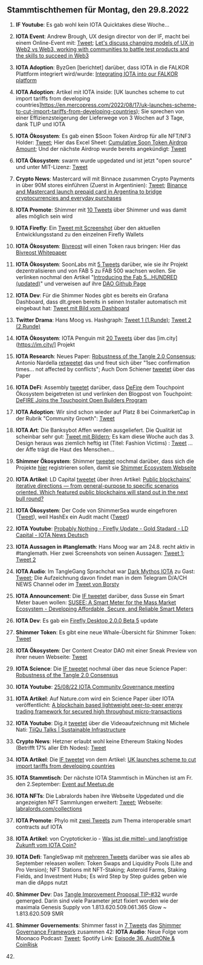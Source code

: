 ## Stammtischthemen für Montag, den 29.8.2022

1. **IF Youtube**: Es gab wohl kein IOTA Quicktakes diese Woche...
2. **IOTA Event**: Andrew Brough, UX design director von der IF, macht bei einem Online-Event mit: [Tweet](https://twitter.com/digital__zen/status/1560171918464098304?s=20&t=klcYlKmXwvFPA7CZKcY6Wg); [Let's discuss changing models of UX in Web2 vs Web3, working with communities to battle test products and the skills to succeed in Web3](https://www.eventbrite.sg/e/uxdesign-in-web3-tickets-391126398587)
3. **IOTA Adoption**: ByzGen [berichtet] darüber, dass IOTA in die FALKOR Plattform integriert wird/wurde: [Integrating IOTA into our FALKOR platform](https://www.eventbrite.sg/e/uxdesign-in-web3-tickets-391126398587)
4. **IOTA Adoption**: Artikel mit IOTA inside: [UK launches scheme to cut import tariffs from developing countries]https://en.mercopress.com/2022/08/17/uk-launches-scheme-to-cut-import-tariffs-from-developing-countries); Sie sprechen von einer Effizienzsteigerung der Lieferwege von 3 Wochen auf 3 Tage, dank TLIP und IOTA
5. **IOTA Ökosystem**: Es gab einen $Soon Token Airdrop für alle NFT/NF3 Holder: [Tweet](https://twitter.com/soon_labs/status/1561941304560558082?s=20&t=8HmV7mKHTmWrXe1gfcqAww); Hier das Excel Sheet: [Cumulative Soon Token Airdrop Amount](https://docs.google.com/spreadsheets/d/1p_UMC8Fmw78bMK8cRqrXkXe-59nHQK8fSoJwLypRun4/edit#gid=1585516814); Und der nächste Airdrop wurde bereits angekündigt: [Tweet](https://twitter.com/soon_labs/status/1562001776638771202?s=20&t=W7BLKk1szZVDtCVP9YrNPw)
6. **IOTA Ökosystem**: swarm wurde upgedated und ist jetzt "open source" und unter MIT-Lizenz: [Tweet](https://twitter.com/tanglebay/status/1561725374547038208?s=20&t=W7BLKk1szZVDtCVP9YrNPw)
7. **Crypto News**: Mastercard will mit Binnace zusammen Crypto Payments in über 90M stores einführen (Zuerst in Argentinien): [Tweet](https://twitter.com/BTC_Archive/status/1562190278429392898?s=20&t=t-at2TkeAYRX4AuZUf2XnA); [Binance and Mastercard launch prepaid card in Argentina to bridge cryptocurrencies and everyday purchases](https://www.mastercard.com/news/latin-america/en/newsroom/press-releases/pr-en/2022/august/binance-and-mastercard-launch-prepaid-card-in-argentina-to-bridge-cryptocurrencies-and-everyday-purchases/)
8. **IOTA Promote**: Shimmer mit [10 Tweets](https://twitter.com/shimmernet/status/1562137596406505473?s=20&t=t-at2TkeAYRX4AuZUf2XnA) über Shimmer und was damit alles möglich sein wird
9. **IOTA Firefly**: Ein [Tweet mit Screenshot](https://twitter.com/IotaPoet/status/1562220287361523731?s=20&t=t-at2TkeAYRX4AuZUf2XnA) über den aktuellen Entwicklungsstand zu den einzelnen Firefly Wallets
10. **IOTA Ökosystem**: [Bivreost](https://twitter.com/bivreost) will einen Token raus bringen: Hier das [Bivreost Whitepaper](https://drive.google.com/file/d/1kkmkzxO1viIERXxAPNUHY_vk-0Q16QWG/view)
11. **IOTA Ökosystem**: SoonLabs mit [5 Tweets](https://twitter.com/soon_labs/status/1562321778998779905?s=20&t=t-at2TkeAYRX4AuZUf2XnA) darüber, wie sie ihr Projekt dezentralisieren und von FAB 5 zu FAB 500 wachsen wollen. Sie verlinken nochmal den Artikel "[Introducing the Fab 5…HUNDRED (updated)](https://soonlabs.medium.com/fab-5-hundred-57e013347497)" und verweisen auf ihre [DAO Github Page](https://github.com/soonaverse/soonaverse-dao)
12. **IOTA Dev**: Für die Shimmer Nodes gibt es bereits ein Grafana Dashboard, dass dlt.green bereits in seinen Installer automatisch mit eingebaut hat: [Tweet mit Bild vom Dashboard](https://twitter.com/dlt_green/status/1562300154039918592?s=20&t=t-at2TkeAYRX4AuZUf2XnA)
13. **Twitter Drama**: Hans Moog vs. Hashgraph: [Tweet 1 (1.Runde)](https://twitter.com/hus_qy/status/1562128730297929728?s=20&t=t-at2TkeAYRX4AuZUf2XnA); [Tweet 2 (2.Runde)](https://twitter.com/hus_qy/status/1562143010246230020?s=20&t=t-at2TkeAYRX4AuZUf2XnA)
14. **IOTA Ökosystem**: IOTA Penguin mit [20 Tweets](https://twitter.com/iota_penguin/status/1562065850693206018?s=20&t=t-at2TkeAYRX4AuZUf2XnA) über das [im.city](https://im.city/] Projekt
15. **IOTA Research**: Neues Paper: [Robustness of the Tangle 2.0 Consensus](https://arxiv.org/abs/2208.08254); Antonio Nardella [retweetet](https://twitter.com/antonionardella/status/1562386897653190656?s=20&t=t-at2TkeAYRX4AuZUf2XnA) das und freut sich über "1sec confirmation times... not affected by conflicts"; Auch Dom Schiener [tweetet](https://twitter.com/DomSchiener/status/1562390061190201344?s=20&t=vSzktLPQ2sxTCdXA8dYyAQ) über das Paper
16. **IOTA DeFi**: Assembly [tweetet](https://twitter.com/assembly_net/status/1562424502528528387?s=20&t=EKk6vySu9m5p_VjNFoM5WA) darüber, dass [DeFire](https://twitter.com/DeFIRE_org) dem Touchpoint Ökosystem beigetreten ist und verlinken den Blogpost von Touchpoint: [DeFIRE Joins the Touchpoint Open Builders Program](https://blog.assembly.sc/defire-joins-touchpoint/)
17. **IOTA Adoption**: Wir sind schon wieder auf Platz 8 bei CoinmarketCap in der Rubrik "Community Growth": [Tweet](https://twitter.com/CoinMarketCap/status/1562358110102364160?s=20&t=jhjt48nxMYMF-05x5EDnrg)
18. **IOTA Art**: Die Banksybot Affen werden ausgeliefert. Die Qualität ist scheinbar sehr gut: [Tweet mit Bildern](https://twitter.com/Wolf08151/status/1562398166674276352?s=20&t=UEaiQPrf1J-lrlOyDtKsjw); Es kam diese Woche auch das 3. Design heraus was ziemlich heftig ist (Titel: Fashion Victims) : [Tweet](https://twitter.com/MirumLabs/status/1562457223183208449?s=20&t=Fz6IFperY2gNjeriw-9AMw) ... der Affe trägt die Haut des Menschen...
19. **Shimmer Ökosystem**: Shimmer [tweetet](https://twitter.com/shimmernet/status/1562469810076008448?s=20&t=UEaiQPrf1J-lrlOyDtKsjw) nochmal darüber, dass sich die Projekte [hier](https://airtable.com/shrxJgMxXDQr2Dseo) registrieren sollen, damit sie [Shimmer Ecosystem Webseite](https://shimmer.network/ecosystem)
20. **IOTA Artikel**: LD Capital [tweetet](https://twitter.com/LD_Capital/status/1562345726344331265?s=20&t=UEaiQPrf1J-lrlOyDtKsjw) über ihren Artikel: [Public blockchains’ iterative directions — from general-purpose to specific scenarios oriented. Which featured public blockchains will stand out in the next bull round?
](https://ld-capital.medium.com/public-blockchains-iterative-directions-from-general-purpose-to-specific-scenarios-oriented-7c6b59577c8f)
21. **IOTA Ökosystem**: Der Code von ShimmerSea wurde eingefroren ([Tweet](https://twitter.com/ShimmerSeaDEX/status/1562545489643311104?s=20&t=UEaiQPrf1J-lrlOyDtKsjw)), weil HashEx ein Audit macht ([Tweet](https://twitter.com/HashExOfficial/status/1562519882696011777?s=20&t=UEaiQPrf1J-lrlOyDtKsjw))
22. **IOTA Youtube**: [Probably Nothing - Firefly Update - Gold Stadard - LD Capital - IOTA News Deutsch](https://www.youtube.com/watch?v=PvN1LTzb5Lg)
23. **IOTA Aussagen in #tanglemath**: Hans Moog war am 24.8. recht aktiv in #tanglemath. Hier zwei Screenshots von seinen Aussagen: [Tweet 1](https://twitter.com/Vrom14286662/status/1562665850012069896?s=20&t=NanzbAIkzwsGiOfAstz0Ww); [Tweet 2](https://twitter.com/Vrom14286662/status/1562675778176765952?s=20&t=NanzbAIkzwsGiOfAstz0Ww)
24. **IOTA Audio**: Im TangleGang Sprachchat war [Dark Mythos IOTA](https://twitter.com/DarkMythosIOTA) zu Gast: [Tweet](https://twitter.com/GangTangleTalk/status/1562713553303351297?s=20&t=Kd3Igfza6tsGDiJa7XbCAQ); Die Aufzeichnung davon findet man in dem Telegram D/A/CH NEWS Channel oder im [Tweet von Borsty](https://twitter.com/GangTangleTalk/status/1563098980858609666?s=20&t=yX8eoy6SaS3SBj291RYLoQ)
25. **IOTA Announcement**: Die [IF tweetet](https://twitter.com/iota/status/1562832511524573186?s=20&t=fs3S7_NDr_-KgmGY2Cvqkg) darüber, dass Susse ein Smart Meter bauen wollen: [SUSEE: A Smart Meter for the Mass Market
Ecosystem - Developing Affordable, Secure, and Reliable Smart Meters](https://blog.iota.org/susee-a-smart-meter-for-the-mass-market/)
26. **IOTA Dev**: Es gab ein [Firefly Desktop 2.0.0 Beta 5](https://github.com/iotaledger/firefly/releases/tag/desktop-2.0.0-beta-5) update
27. **Shimmer Token**: Es gibt eine neue Whale-Übersicht für Shimmer Token: [Tweet](https://twitter.com/cryptowelter/status/1562847954284605443?s=20&t=nP62FZeIJCJAxcKcvz1nsg)
28. **IOTA Ökosystem**: Der Content Creator DAO mit einer Sneak Preview von ihrer neuen Webseite: [Tweet](https://twitter.com/IOTAcontentDAO/status/1562018976149880832?s=20&t=fs3S7_NDr_-KgmGY2Cvqkg)
29. **IOTA Science**: Die [IF tweetet](https://twitter.com/iota/status/1563149262976086016?s=20&t=gR0855lIzx07TMS8LQH8mw) nochmal über das neue Science Paper: [Robustness of the Tangle 2.0 Consensus](https://arxiv.org/abs/2208.08254) 
30. **IOTA Youtube**: [25/08/22 IOTA Community Governance meeting](https://www.youtube.com/watch?v=k1wVokfIiNI)
31. **IOTA Artikel**: Auf Nature.com wird ein Science Paper über IOTA veröffentlicht: [A blockchain based lightweight peer-to-peer energy trading framework for secured high throughput micro-transactions](https://www.nature.com/articles/s41598-022-18603-z)
32. **IOTA Youtube**: Dig.it [tweetet](https://twitter.com/digitproject/status/1563157810312986624?s=20&t=dqVG0WTZ3pfXe_SntrRa9g) über die Videoaufzeichnung mit Michele Nati: [TiiQu Talks | Sustainable Infrastructure](https://www.youtube.com/watch?v=F7cLVKgZihc)
33. **Crypto News**: Hetzner erlaubt wohl keine Ethereum Staking Nodes (Betrifft 17% aller Eth Nodes): [Tweet](https://twitter.com/koeppelmann/status/1563146729314467840?s=20&t=yX8eoy6SaS3SBj291RYLoQ)
34. **IOTA Artikel**: Die [IF tweetet](https://twitter.com/iota/status/1562786882378813440?s=20&t=yX8eoy6SaS3SBj291RYLoQ) von dem Artikel: [UK launches scheme to cut import tariffs from developing countries](https://en.mercopress.com/2022/08/17/uk-launches-scheme-to-cut-import-tariffs-from-developing-countries)
35. **IOTA Stammtisch**: Der nächste IOTA Stammtisch in München ist am Fr. den 2.September: [Event auf Meetup.de](https://www.meetup.com/de-DE/iota-muc/events/rjcftsydcmbdb/)
36. **IOTA NFTs**: Die Labralords haben ihre Webseite Upgedated und die angezeigten NFT Sammlungen erweitert: [Tweet](https://twitter.com/labralords/status/1562857130050617345?s=20&t=McImTRmEZBHtgpCGfcM9HQ); Webseite: [labralords.com/collections](https://labralords.com/collections)
37. **IOTA Promote**: Phylo mit [zwei Tweets](https://twitter.com/PhyloIota/status/1563142152011792390?s=20&t=x7r__sIP36kCTfpTV1lU5g) zum Thema interoperable smart contracts auf IOTA
38. **IOTA Artikel**: von Cryptoticker.io - [Was ist die mittel- und langfristige Zukunft vom IOTA Coin?](https://cryptoticker.io/de/zukunft-vom-iota-coin/)
39. **IOTA Defi**: TangleSwap mit [mehreren Tweets](https://twitter.com/TangleSwapE/status/1563206318831255556?s=20&t=McImTRmEZBHtgpCGfcM9HQ) darüber was sie alles ab September releasen wollen: Token Swaps and Liquidity Pools (Lite and Pro Version); NFT Stations mit NFT-Staking; Asteroid Farms, Staking Fields, and Investment Hubs; Es wird Step by Step guides geben wie man die dApps nutzt
40. **Shimmer Dev**: Das [Tangle Improvement Proposal TIP-#32](https://github.com/iotaledger/tips/blob/main/tips/TIP-0032/tip-0032.md) wurde gemerged. Darin sind viele Parameter jetzt fixiert worden wie der maximala Genesis Supply von 1.813.620.509.061.365 Glow ~ 1.813.620.509 SMR
41. **Shimmer Governements**: Shimmer fasst in [7 Tweets](https://twitter.com/shimmernet/status/1563194572271849474?s=20&t=McImTRmEZBHtgpCGfcM9HQ) das [Shimmer Governance Framework](https://govern.iota.org/t/the-shimmer-governance-framework-phase-1-discussion/1397) zusammen
42: **IOTA Audio**: Neue Folge vom Moonaco Podcast: [Tweet](https://twitter.com/MoonacoPodcast/status/1563178509966553095?s=20&t=McImTRmEZBHtgpCGfcM9HQ); Spotify Link: [Episode 36. AuditONe & CoinRisk](https://open.spotify.com/episode/3aa0ehtFTyiCJjznn4Fi7T?si=aABlhFcxQbuQyWvts_fF5A&nd=1)

40. 

